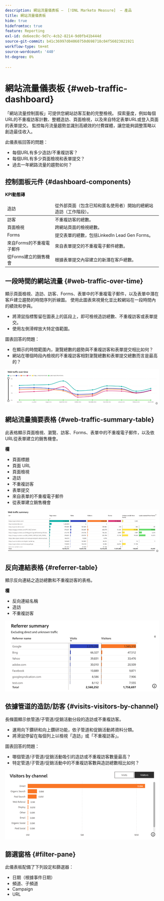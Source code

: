 ```yaml
---
description: 網站流量儀表板 —  [!DNL Marketo Measure]  — 產品
title: 網站流量儀表板
hide: true
hidefromtoc: true
feature: Reporting
exl-id: de6eec0c-9d7c-4cb2-8214-9d0fb41b444d
source-git-commit: b41c36997d04060750d698718c04f56023021921
workflow-type: tm+mt
source-wordcount: '440'
ht-degree: 0%

---
```


# 網站流量儀表板 {#web-traffic-dashboard}

「網站流量控制面板」可提供您網站訪客互動的完整檢視。 探索量度，例如每個URL的不重複訪客計數、整體造訪、頁面檢視，以及來自特定表單URL或登入頁面的表單提交。 監控每月流量趨勢並識別高績效的付費媒體，讓您能夠調整策略以創造最佳收入。

此儀表板回答的問題：

* 每個URL有多少造訪/不重複訪客？
* 每個URL有多少頁面檢視和表單提交？
* 過去一年網路流量的趨勢如何？

## 控制面板元件 {#dashboard-components}

**KPI動態磚**

<table>
<thead>
  <tr>
    <td>造訪</td>
    <td>從外部頁面（包含已知和匿名使用者）開始的總網站造訪（工作階段）。</td>
  </tr>
</thead>
<tbody>
  <tr>
    <td>訪客</td>
    <td>不重複訪客的總數。</td>
  </tr>
  <tr>
    <td>頁面檢視</td>
    <td>跨網站頁面的檢視總數。</td>
  </tr>
  <tr>
    <td>Forms</td>
    <td>提交表單的總數，包括LinkedIn Lead Gen Forms。</td>
  </tr>
  <tr>
    <td>來自Forms的不重複電子郵件</td>
    <td>來自表單提交的不重複電子郵件總數。</td>
  </tr>
  <tr>
    <td>從Forms建立的銷售機會</td>
    <td>根據表單提交內容建立的新潛在客戶總數。</td>
  </tr>
</tbody>
</table>

## 一段時間的網站流量 {#web-traffic-over-time}

顯示頁面檢視、造訪、訪客、Forms、表單中的不重複電子郵件，以及表單中潛在客戶建立趨勢的時間序列折線圖。 使用此圖表來視覺化並比較網站在一段時間內的績效和參與。

* 將滑鼠指標暫留在圖表上的區段上，即可檢視造訪總數、不重複訪客或表單提交。
* 使用左側滑桿放大特定值範圍。

圖表回答的問題：

* 在顯示的時間範圍內，瀏覽總數的趨勢與不重複訪客和表單提交相比如何？
* 網站在哪個時段內檢視的不重複訪客相對瀏覽總數和表單提交總數而言是最高的？

![](assets/web-traffic-dashboard-1.png)

## 網站流量摘要表格 {#web-traffic-summary-table}

此表格顯示頁面檢視、瀏覽、訪客、Forms、表單中的不重複電子郵件，以及依URL從表單建立的銷售機會。

**欄**

* 頁面標題
* 頁面 URL
* 頁面檢視
* 造訪
* 不重複訪客
* 表單提交
* 來自表單的不重複電子郵件
* 從表單建立銷售機會

![](assets/web-traffic-dashboard-2.png)

## 反向連結表格 {#referrer-table}

顯示反向連結之造訪總數和不重複訪客的表格。

**欄**

* 反向連結名稱
* 造訪
* 不重複訪客

![](assets/web-traffic-dashboard-3.png)

## 依據管道的造訪/訪客 {#visits-visitors-by-channel}

長條圖顯示依管道/子管道/促銷活動分段的造訪或不重複訪客。

* 運用向下鑽研和向上鑽研功能，依子管道和促銷活動將資料分類。
* 將滑鼠停留在每個列上以檢視「造訪」或「不重複訪客」。

圖表回答的問題：

* 哪個管道/子管道/促銷活動吸引的造訪或不重複訪客數量最高？
* 特定管道/子管道/促銷活動中的不重複訪客數與造訪總數相比如何？

![](assets/web-traffic-dashboard-4.png)

## 篩選窗格 {#filter-pane}

此儀表板配備了下列設定和篩選器：

* 日期（根據事件日期）
* 頻道、子頻道
* Campaign
* URL
